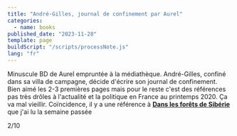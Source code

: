 ```yaml
---
title: "André-Gilles, journal de confinement par Aurel"
categories:
  - name: books
published_date: "2023-11-28"
template: page
buildScript: "/scripts/processNote.js"
lang: "fr"
---
```


Minuscule BD de Aurel empruntée à la médiathèque. André-Gilles, confiné dans sa villa de campagne, décide d'écrire son journal de confinement. Bien aimé les 2-3 premières pages mais pour le reste c'est des références pas très drôles à l'actualité et la politique en France au printemps 2020. Ça va mal vieillir. Coïncidence, il y a une référence à [**Dans les forêts de Sibérie**](/notes/dans-les-forets-de-siberie-par-sylvain-tesson/) que j'ai lu la semaine passée

2/10

